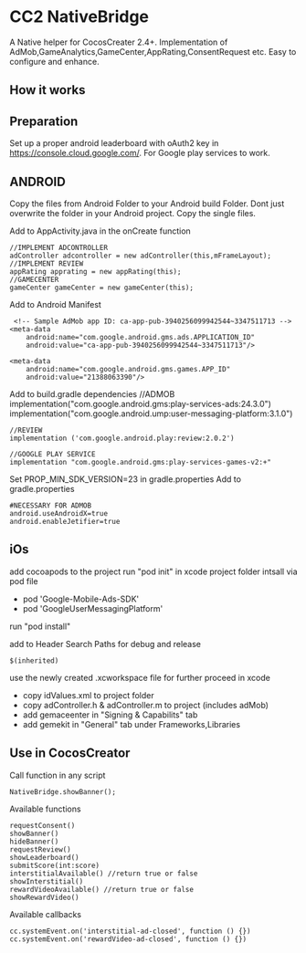 # CC2 NativeBridge
A Native helper for CocosCreater 2.4+. Implementation of AdMob,GameAnalytics,GameCenter,AppRating,ConsentRequest etc.
Easy to configure and enhance.

## How it works

## Preparation
Set up a proper android leaderboard with oAuth2 key in https://console.cloud.google.com/. For Google play services to work. 

## ANDROID
Copy the files from Android Folder to your Android build Folder. Dont just overwrite the folder in your Android project. Copy the single files.

Add to AppActivity.java in the onCreate function

    //IMPLEMENT ADCONTROLLER
    adController adcontroller = new adController(this,mFrameLayout);
    //IMPLEMENT REVIEW
    appRating apprating = new appRating(this);
    //GAMECENTER
    gameCenter gameCenter = new gameCenter(this);

Add to Android Manifest

     <!-- Sample AdMob app ID: ca-app-pub-3940256099942544~3347511713 -->
    <meta-data
        android:name="com.google.android.gms.ads.APPLICATION_ID"
        android:value="ca-app-pub-3940256099942544~3347511713"/>

    <meta-data 
        android:name="com.google.android.gms.games.APP_ID"
        android:value="21388063390"/>

Add to build.gradle dependencies
    //ADMOB
    implementation("com.google.android.gms:play-services-ads:24.3.0")
    implementation("com.google.android.ump:user-messaging-platform:3.1.0")

    //REVIEW
    implementation ('com.google.android.play:review:2.0.2')

    //GOOGLE PLAY SERVICE
    implementation "com.google.android.gms:play-services-games-v2:+"

Set PROP_MIN_SDK_VERSION=23 in gradle.properties
Add to gradle.properties
    
    #NECESSARY FOR ADMOB
    android.useAndroidX=true
    android.enableJetifier=true

## iOs
add cocoapods to the project
run "pod init" in xcode project folder
intsall via pod file
  - pod 'Google-Mobile-Ads-SDK'
  - pod 'GoogleUserMessagingPlatform'

run "pod install"

add to Header Search Paths for debug and release
    
    $(inherited)

use the newly created .xcworkspace file for further proceed in xcode


- copy idValues.xml to project folder
- copy adController.h & adController.m to project (includes adMob)
- add gemaceenter in "Signing & Capabilits" tab
- add gemekit in "General" tab under Frameworks,Libraries

## Use in CocosCreator
Call function in any script

    NativeBridge.showBanner();

Available functions
        
    requestConsent()
    showBanner()
    hideBanner()
    requestReview()
    showLeaderboard()
    submitScore(int:score)
    interstitialAvailable() //return true or false
    showInterstitial()
    rewardVideoAvailable() //return true or false
    showRewardVideo()

Available callbacks

    cc.systemEvent.on('interstitial-ad-closed', function () {})
    cc.systemEvent.on('rewardVideo-ad-closed', function () {})
